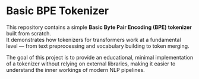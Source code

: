 # Basic BPE Tokenizer

This repository contains a simple **Basic Byte Pair Encoding (BPE) tokenizer** built from scratch.  
It demonstrates how tokenizers for transformers work at a fundamental level — from text preprocessing and vocabulary building to token merging.  

The goal of this project is to provide an educational, minimal implementation of a tokenizer without relying on external libraries, making it easier to understand the inner workings of modern NLP pipelines.
